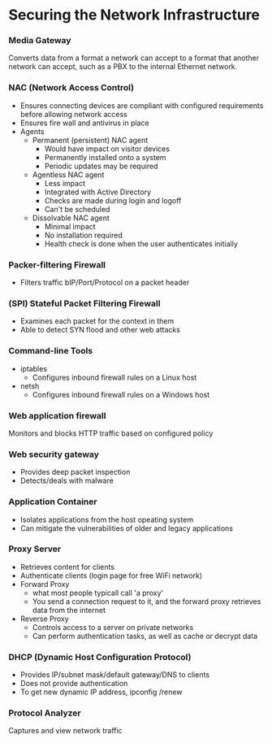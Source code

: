 # Securing the Network Infrastructure

### Media Gateway
Converts data from a format a network can accept to a format that another network can accept, such as a PBX to the internal Ethernet network.

### NAC (Network Access Control)
* Ensures connecting devices are compliant with configured requirements before allowing network access
* Ensures fire wall and antivirus in place
* Agents
  * Permanent (persistent) NAC agent
    * Would have impact on visitor devices
    * Permanently installed onto a system
    * Periodic updates may be required
  * Agentless NAC agent
    * Less impact
    * Integrated with Active Directory
    * Checks are made during login and logoff
    * Can't be scheduled
  * Dissolvable NAC agent
    * Minimal impact
    * No installation required
    * Health check is done when the user authenticates initially

### Packer-filtering Firewall
* Filters traffic bIP/Port/Protocol on a packet header

### (SPI) Stateful Packet Filtering Firewall
* Examines each packet for the context in them
* Able to detect SYN flood and other web attacks

### Command-line Tools
* iptables
  * Configures inbound firewall rules on a Linux host
* netsh
  * Configures inbound firewall rules on a Windows host
  
### Web application firewall
Monitors and blocks HTTP traffic based on configured policy

### Web security gateway
* Provides deep packet inspection
* Detects/deals with malware

### Application Container
* Isolates applications from the host opeating system
* Can mitigate the vulnerabilities of older and legacy applications

### Proxy Server
* Retrieves content for clients
* Authenticate clients (login page for free WiFi network)
* Forward Proxy
  * what most people typicall call 'a proxy'
  * You send a connection request to it, and the forward proxy retrieves data from the internet
* Reverse Proxy
  * Controls access to a server on private networks
  * Can perform authentication tasks, as well as cache or decrypt data

### DHCP (Dynamic Host Configuration Protocol)
* Provides IP/subnet mask/default gateway/DNS to clients
* Does not provide authentication
* To get new dynamic IP address, ipconfig /renew

### Protocol Analyzer
Captures and view network traffic
